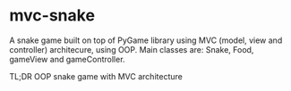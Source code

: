 # mvc-snake

A snake game built on top of PyGame library using MVC (model, view and controller) architecure, using OOP. Main classes are: Snake, Food, gameView and gameController.

TL;DR
OOP snake game with MVC architecture
